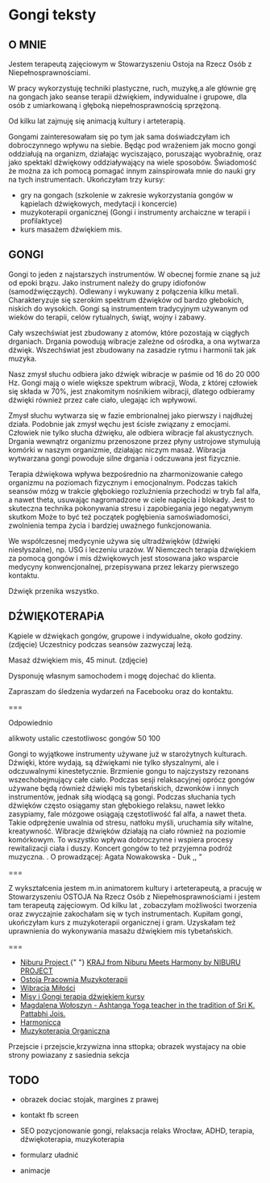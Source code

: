 # Gongi teksty

## O MNIE

Jestem terapeutą zajęciowym w Stowarzyszeniu Ostoja na Rzecz Osób z Niepełnosprawnościami.

W pracy wykorzystuję techniki plastyczne, ruch, muzykę,a ale głównie grę na gongach jako seanse terapii dźwiękiem, indywidualne i grupowe, dla osób z umiarkowaną i głęboką niepełnosprawnością sprzężoną.

Od kilku lat zajmuję się animacją kultury i arteterapią.

Gongami zainteresowałam się po tym jak sama doświadczyłam ich dobroczynnego wpływu na siebie. Będąc pod wrażeniem jak mocno gongi oddziałują na organizm, działając wyciszająco, poruszając wyobraźnię, oraz jako spektakl dźwiękowy oddziaływający na wiele sposobów. Świadomość że można za ich pomocą pomagać innym zainspirowała mnie do nauki gry na tych instrumentach. Ukończyłam trzy kursy:

- gry na gongach (szkolenie w zakresie wykorzystania gongów w kąpielach dźwiękowych, medytacji i koncercie)
- muzykoterapii organicznej (Gongi i instrumenty archaiczne w terapii i profilaktyce)
- kurs masażem dźwiękiem mis.

## GONGI

Gongi to jeden z najstarszych instrumentów. W obecnej formie znane są już od epoki brązu. Jako instrument należy do grupy idiofonów (samodźwięcząych). Odlewany i wykuwany z połączenia kilku metali. Charakteryzuje się szerokim spektrum dźwięków od bardzo głebokich, niskich do wysokich. Gongi są instrumentem tradycyjnym używanym od wieków do terapii, celów rytualnych, świąt, wojny i zabawy.

Cały wszechświat jest zbudowany z atomów, które pozostają w ciągłych drganiach. Drgania powodują wibracje zależne od ośrodka, a ona wytwarza dźwięk. Wszechświat jest zbudowany na zasadzie rytmu i harmonii tak jak muzyka.

Nasz zmysł słuchu odbiera jako dźwięk wibracje w paśmie od 16 do 20 000 Hz. Gongi mają o wiele większe spektrum wibracji, Woda, z której człowiek się składa w 70%, jest znakomitym nośnikiem wibracji, dlatego odbieramy dźwięki również przez całe ciało, ulegając ich wpływowi.

Zmysł słuchu wytwarza się w fazie embrionalnej jako pierwszy i najdłużej działa. Podobnie jak zmysł węchu jest ścisłe związany z emocjami. Człowiek nie tylko słucha dźwięku, ale odbiera wibracje fal akustycznych. Drgania wewnątrz organizmu przenoszone przez płyny ustrojowe stymulują komórki w naszym organizmie, działając niczym masaż. Wibracja wytwarzana gongi powoduje silne drgania i odczuwana jest fizycznie.

Terapia dźwiękowa wpływa bezpośrednio na zharmonizowanie całego organizmu na poziomach fizycznym i emocjonalnym. Podczas takich seansów mózg w trakcie głębokiego rozluźnienia przechodzi w tryb fal alfa, a nawet theta, usuwając nagromadzone w ciele napięcia i blokady. Jest to skuteczna technika pokonywania stresu i zapobiegania jego negatywnym skutkom Może to być też początek pogłębienia samoświadomości, zwolnienia tempa życia i bardziej uważnego funkcjonowania.

We współczesnej medycynie używa się ultradźwięków (dźwięki niesłyszalne), np. USG i leczeniu urazów. W Niemczech terapia dźwiękiem za pomocą gongów i mis dźwiękowych jest stosowana jako wsparcie medycyny konwencjonalnej, przepisywana przez lekarzy pierwszego kontaktu.

Dźwięk przenika wszystko.

## DŹWIĘKOTERAPiA

Kąpiele w dźwiękach gongów, grupowe i indywidualne, około godziny. (zdjęcie)
Uczestnicy podczas seansów zazwyczaj leżą.

Masaż dźwiękiem mis, 45 minut. (zdjęcie)

Dysponuję własnym samochodem i mogę dojechać do klienta.

Zapraszam do śledzenia wydarzeń na Facebooku oraz do kontaktu.

===

Odpowiednio

alikwoty
ustalic czestotliwosc gongów 50 100

Gongi to wyjątkowe instrumenty używane już w starożytnych kulturach. Dźwięki, które wydają, są dźwiękami nie tylko słyszalnymi, ale i odczuwalnymi kinestetycznie. Brzmienie gongu to najczystszy rezonans wszechobejmujący całe ciało. Podczas sesji relaksacyjnej oprócz gongów używane będą również dźwięki mis tybetańskich, dzwonków i innych instrumentów, jednak siłą wiodącą są gongi. Podczas słuchania tych dźwięków często osiągamy stan głębokiego relaksu, nawet lekko zasypiamy, fale mózgowe osiągają częstotliwość fal alfa, a nawet theta. Takie odprężenie uwalnia od stresu, natłoku myśli, uruchamia siły witalne, kreatywność. Wibracje dźwięków działają na ciało również na poziomie komórkowym. To wszystko wpływa dobroczynne i wspiera procesy rewitalizacji ciała i duszy. Koncert gongów to też przyjemna podróż muzyczna. . O prowadzącej: Agata Nowakowska - Duk ,, "

===

Z wykształcenia jestem m.in animatorem kultury i arteterapeutą, a pracuję w Stowarzyszeniu OSTOJA Na Rzecz Osób z Niepełnosprawnościami i jestem tam terapeutą zajęciowym. Od kilku lat , zobaczyłam możliwości tworzenia oraz zwyczajnie zakochałam się w tych instrumentach. Kupiłam gongi, ukończyłam kurs z muzykoterapii organicznej i gram. Uzyskałam też uprawnienia do wykonywania masażu dźwiękiem mis tybetańskich.

===

 <ul>
              <li>
                <a href="https://www.facebook.com/pg/NiburuProject/">
                  Niburu Project
                </a>{" "}
                <a href="https://niburuproject.bandcamp.com/track/kraj">
                  KRAJ from Niburu Meets Harmony by NIBURU PROJECT
                </a>
              </li>
              <li>
                <a href="http://www.ostoja.org.pl/index.php/placowki/wtz-wrocaw/40-pracownia-muzykoterapii">
                  Ostoja Pracownia Muzykoterapii
                </a>
              </li>
              <li>
                <a href="https://www.wibracjamilosci.pl">Wibracja Miłości</a>
              </li>
              <li>
                <a href="http://glowna.misyigongi.pl">
                  Misy i Gongi terapia dźwiękiem kursy
                </a>
              </li>
              <li>
                <a href="https://www.facebook.com/pg/Magdalena-Wołoszyn-Yoga-398538186950670/">
                  Magdalena Wołoszyn - Ashtanga Yoga teacher in the tradition of
                  Sri K. Pattabhi Jois.
                </a>
              </li>
              <li>
                <a href="https://harmonicca.pl">Harmonicca</a>
              </li>
              <li>
                <a href="https://organicartsyntony.wordpress.com/">
                  Muzykoterapia Organiczna
                </a>
              </li>
            </ul>
            <p>
              Przejscie i przejscie,krzywizna inna sttopka; obrazek wystajacy na
              obie strony powiazany z sasiednia sekcja
            </p>

## TODO

- obrazek dociac stojak, margines z prawej
- kontakt fb screen
- SEO pozycjonowanie gongi, relaksacja relaks Wrocław, ADHD, terapia, dźwiękoterapia, muzykoterapia

- formularz uładnić
- animacje